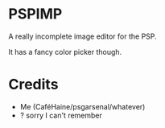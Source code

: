 # PSPIMP
A really incomplete image editor for the PSP.

It has a fancy color picker though.

# Credits
- Me (CaféHaine/psgarsenal/whatever)
- ? sorry I can't remember
